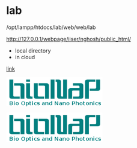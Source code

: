 # lab

/opt/lampp/htdocs/lab/web/web/lab

http://127.0.0.1/webpage/iiser/nghosh/public_html/

- local directory
- in cloud

[link](https://iiserkol.ac.in/~nghosh)

![logo](./image/logo.png)

[![click](./image/logo.png)](https://iiserkol.ac.in/~nghosh)
